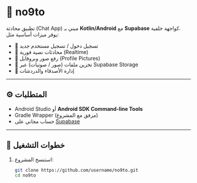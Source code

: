 # 📱 no9to

تطبيق محادثة (Chat App) مبني بـ **Kotlin/Android** مع **Supabase** كواجهة خلفية.  
يوفر ميزات أساسية مثل:
- 🔹 تسجيل دخول / تسجيل مستخدم جديد  
- 🔹 محادثات نصية فورية (Realtime)  
- 🔹 رفع صور وبروفايل (Profile Pictures)  
- 🔹 تخزين ملفات (صور / صوتيات) عبر Supabase Storage  
- 🔹 إدارة الأصدقاء والدردشات  

---

## ⚙️ المتطلبات
- Android Studio أو **Android SDK Command-line Tools**  
- Gradle Wrapper (مرفق مع المشروع)  
- حساب مجاني على [Supabase](https://supabase.com)  

---

## 🚀 خطوات التشغيل
1. استنسخ المشروع:
   ```bash
   git clone https://github.com/username/no9to.git
   cd no9to

